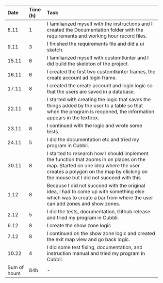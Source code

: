 |   Date   | Time (h) |   Task   |
|:---------|:---------|:---------|
| 8.11 | 1 | I familiarized myself with the instructions and I created the Documentation folder with the requirements and working hour record files. |
| 9.11 | 3 | I finished the requirements file and did a ui sketch. |
| 15.11 | 6 | I familiarized myself with customtkinter and I did build the skeleton of the project.|
| 16.11 | 6 | I created the first two customtkinter frames, the create account ad login frame.|
| 17.11 | 8 | I created the create account and login logic so that the users are saved in a database.|
| 22.11 | 6 | I started with creating the logic that saves the things added by the user to a table so that when the program is reopened, the information appears in the textbox.|
| 23.11 | 8 | I continued with the logic and wrote some tests.|
| 24.11 | 5 | I did the documentation etc and tried my program in Cubbli.|
| 30.11 | 8 | I started to research how I should implement the function that zooms in on places on the map. Started on one idea where the user creates a polygon on the map by clicking on the mouse but I did not succeed with this|
| 1.12 | 8 | Because I did not succeed with the original idea, I had to come up with something else which was to create a bar from where the user can add zones and show zones.|
| 2.12 | 5 | I did the tests, documentation, Github release and tried my program in Cubbli.|
| 6.12 | 8 | I create the show zone logic|
| 7.12 | 8 | I continued on the show zone logic and created the exit map view and go back logic.|
| 10.22 | 4 | I did some test fixing, documentation, and instruction manual and tried my program in Cubbli.|
| Sum of hours | 84h | -|
